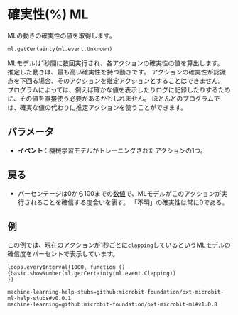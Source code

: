 # 確実性(%) ML

MLの動きの確実性の値を取得します。

```sig
ml.getCertainty(ml.event.Unknown)
```

MLモデルは1秒間に数回実行され、各アクションの確実性の値を算出します。 推定した動きは、最も高い確実性を持つ動きです。 アクションの確実性が認識点を下回る場合、そのアクションを推定アクションとすることはできません。 プログラムによっては、例えば確かな値を表示したりログに記録したりするために、その値を直接使う必要があるかもしれません。 ほとんどのプログラムでは、確実な値の代わりに推定アクションを使うことができます。

## パラメータ

- **イベント**：機械学習モデルがトレーニングされたアクションの1つ。

## 戻る

- パーセンテージは0から100までの[数値](/types/number)で、MLモデルがこのアクションが実行されることを確信する度合いを表す。 「不明」の確実性は常に0である。

## 例

この例では、現在のアクションが1秒ごとに`clapping`しているというMLモデルの確信度をパーセントで表示しています。

```blocks
loops.everyInterval(1000, function () {basic.showNumber(ml.getCertainty(ml.event.Clapping))
})
```

```package
machine-learning-help-stubs=github:microbit-foundation/pxt-microbit-ml-help-stubs#v0.0.1
machine-learning=github:microbit-foundation/pxt-microbit-ml#v1.0.8
```
